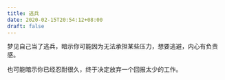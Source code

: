 ```yaml
---
title: 逃兵
date: 2020-02-15T20:54:12+08:00
draft: false
---
```


梦见自己当了逃兵，暗示你可能因为无法承担某些压力，想要逃避，内心有负责感。

也可能暗示你已经忍耐很久，终于决定放弃一个回报太少的工作。


